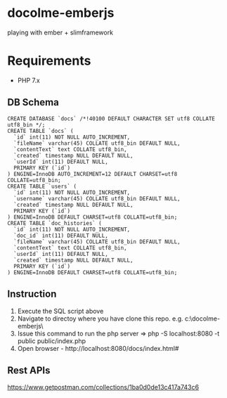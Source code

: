 # docolme-emberjs
playing with ember + slimframework

# Requirements
* PHP 7.x

## DB Schema
```
CREATE DATABASE `docs` /*!40100 DEFAULT CHARACTER SET utf8 COLLATE utf8_bin */;
CREATE TABLE `docs` (
  `id` int(11) NOT NULL AUTO_INCREMENT,
  `fileName` varchar(45) COLLATE utf8_bin DEFAULT NULL,
  `contentText` text COLLATE utf8_bin,
  `created` timestamp NULL DEFAULT NULL,
  `userId` int(11) DEFAULT NULL,
  PRIMARY KEY (`id`)
) ENGINE=InnoDB AUTO_INCREMENT=12 DEFAULT CHARSET=utf8 COLLATE=utf8_bin;
CREATE TABLE `users` (
  `id` int(11) NOT NULL AUTO_INCREMENT,
  `username` varchar(45) COLLATE utf8_bin DEFAULT NULL,
  `created` timestamp NULL DEFAULT NULL,
  PRIMARY KEY (`id`)
) ENGINE=InnoDB DEFAULT CHARSET=utf8 COLLATE=utf8_bin;
CREATE TABLE `doc_histories` (
  `id` int(11) NOT NULL AUTO_INCREMENT,
  `doc_id` int(11) DEFAULT NULL,
  `fileName` varchar(45) COLLATE utf8_bin DEFAULT NULL,
  `contentText` text COLLATE utf8_bin,
  `userId` int(11) DEFAULT NULL,
  `created` timestamp NULL DEFAULT NULL,
  PRIMARY KEY (`id`)
) ENGINE=InnoDB DEFAULT CHARSET=utf8 COLLATE=utf8_bin;
```
## Instruction
1. Execute the SQL script above
2. Navigate to directoy where you have clone this repo. e.g.  c:\docolme-emberjs\
3. Issue this command to run the php server => php -S localhost:8080 -t public public/index.php
4. Open browser - http://localhost:8080/docs/index.html# 

## Rest APIs
https://www.getpostman.com/collections/1ba0d0de13c417a743c6
